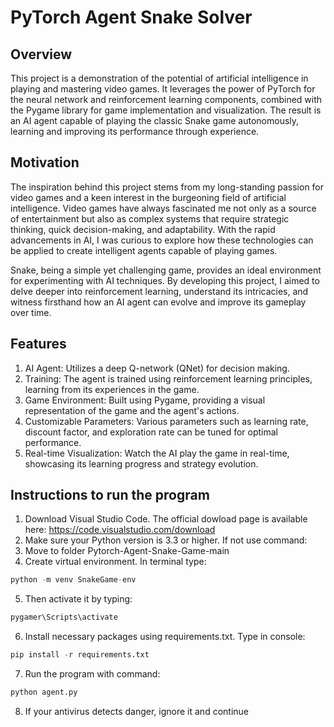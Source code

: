 <h1> PyTorch Agent Snake Solver </h1>

<h2> Overview </h2>

This project is a demonstration of the potential of artificial intelligence in playing and mastering video games. It leverages the power of PyTorch for the neural network and reinforcement learning components, combined with the Pygame library for game implementation and visualization. The result is an AI agent capable of playing the classic Snake game autonomously, learning and improving its performance through experience.

<h2> Motivation </h2>

The inspiration behind this project stems from my long-standing passion for video games and a keen interest in the burgeoning field of artificial intelligence. Video games have always fascinated me not only as a source of entertainment but also as complex systems that require strategic thinking, quick decision-making, and adaptability. With the rapid advancements in AI, I was curious to explore how these technologies can be applied to create intelligent agents capable of playing games.

Snake, being a simple yet challenging game, provides an ideal environment for experimenting with AI techniques. By developing this project, I aimed to delve deeper into reinforcement learning, understand its intricacies, and witness firsthand how an AI agent can evolve and improve its gameplay over time.

<h2> Features </h2>

1. AI Agent: Utilizes a deep Q-network (QNet) for decision making.
2. Training: The agent is trained using reinforcement learning principles, learning from its experiences in the game.
3. Game Environment: Built using Pygame, providing a visual representation of the game and the agent's actions.
4. Customizable Parameters: Various parameters such as learning rate, discount factor, and exploration rate can be tuned for optimal performance.
5. Real-time Visualization: Watch the AI play the game in real-time, showcasing its learning progress and strategy evolution.

<h2> Instructions to run the program </h2> 

1. Download Visual Studio Code. The official dowload page is available here: https://code.visualstudio.com/download
2. Make sure your Python version is 3.3 or higher. If not use command:
3. Move to folder Pytorch-Agent-Snake-Game-main
4. Create virtual environment. In terminal type:
```python
python -m venv SnakeGame-env
```
5. Then activate it by typing:
```python
pygamer\Scripts\activate
```
6. Install necessary packages using requirements.txt. Type in console:
```python
pip install -r requirements.txt
```
7. Run the program with command:
```python
python agent.py
```
8. If your antivirus detects danger, ignore it and continue

